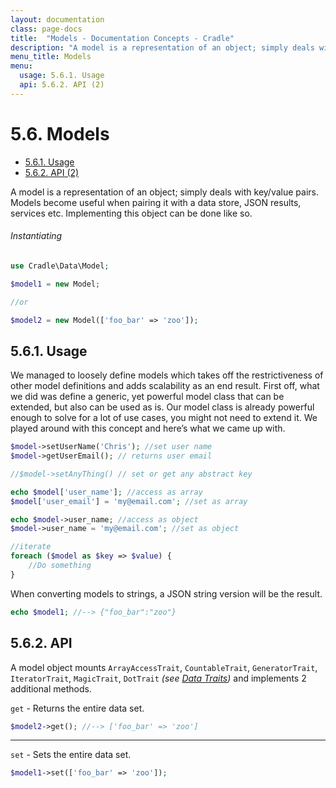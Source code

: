 ```yaml
---
layout: documentation
class: page-docs
title:  "Models - Documentation Concepts - Cradle"
description: "A model is a representation of an object; simply deals with key/value pairs."
menu_title: Models
menu:
  usage: 5.6.1. Usage
  api: 5.6.2. API (2)
---
```

# 5.6. Models

 - [5.6.1. Usage](#usage)
 - [5.6.2. API (2)](#api)

A model is a representation of an object; simply deals with key/value pairs.
Models become useful when pairing it with a data store, JSON results, services
etc. Implementing this object can be done like so.

###### Instantiating

```php
use Cradle\Data\Model;

$model1 = new Model;

//or

$model2 = new Model(['foo_bar' => 'zoo']);
```

<a name="usage"></a>
## 5.6.1. Usage

We managed to loosely define models which takes off the restrictiveness of other
model definitions and adds scalability as an end result. First off, what we did
was define a generic, yet powerful model class that can be extended, but also
can be used as is. Our model class is already powerful enough to solve for a lot
of use cases, you might not need to extend it. We played around with this concept
and here’s what we came up with.

```php
$model->setUserName('Chris'); //set user name
$model->getUserEmail(); // returns user email

//$model->setAnyThing() // set or get any abstract key

echo $model['user_name']; //access as array
$model['user_email'] = 'my@email.com'; //set as array

echo $model->user_name; //access as object
$model->user_name = 'my@email.com'; //set as object

//iterate
foreach ($model as $key => $value) {
    //Do something
}
```

When converting models to strings, a JSON string version will be the result.

```php
echo $model1; //--> {"foo_bar":"zoo"}
```

<a name="api"></a>
## 5.6.2. API

A model object mounts `ArrayAccessTrait`, `CountableTrait`, `GeneratorTrait`,
`IteratorTrait`, `MagicTrait`, `DotTrait`
*(see [Data Traits](./6.1.-Data-Traits.html))* and implements 2 additional methods.

`get` - Returns the entire data set.

```php
$model2->get(); //--> ['foo_bar' => 'zoo']
```

----

`set` - Sets the entire data set.

```php
$model1->set(['foo_bar' => 'zoo']);
```
